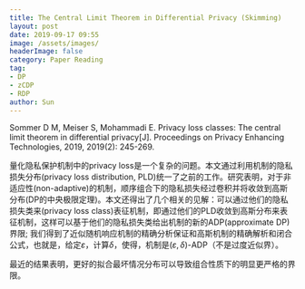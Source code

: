 ```yaml
---
title: The Central Limit Theorem in Differential Privacy (Skimming)
layout: post
date: 2019-09-17 09:55
image: /assets/images/
headerImage: false
category: Paper Reading
tag:
- DP
- zCDP
- RDP
author: Sun
---
```


Sommer D M, Meiser S, Mohammadi E. Privacy loss classes: The central limit theorem in differential privacy[J]. Proceedings on Privacy Enhancing Technologies, 2019, 2019(2): 245-269.

量化隐私保护机制中的privacy loss是一个复杂的问题。本文通过利用机制的隐私损失分布(privacy loss distribution, PLD)统一了之前的工作。研究表明，对于非适应性(non-adaptive)的机制，顺序组合下的隐私损失经过卷积并将收敛到高斯分布(DP的中央极限定理)。本文还得出了几个相关的见解：可以通过他们的隐私损失类来(privacy loss class)表征机制，即通过他们的PLD收敛到高斯分布来表征机制，这样可以基于他们的隐私损失类给出机制的新的ADP(approximate DP)界限; 我们得到了近似随机响应机制的精确分析保证和高斯机制的精确解析和闭合公式，也就是，给定$\varepsilon$，计算$\delta$，使得，机制是$(\varepsilon,\delta)$-ADP（不是过度近似界）。

<!--more-->

最近的结果表明，更好的拟合最坏情况分布可以导致组合性质下的明显更严格的界限。











